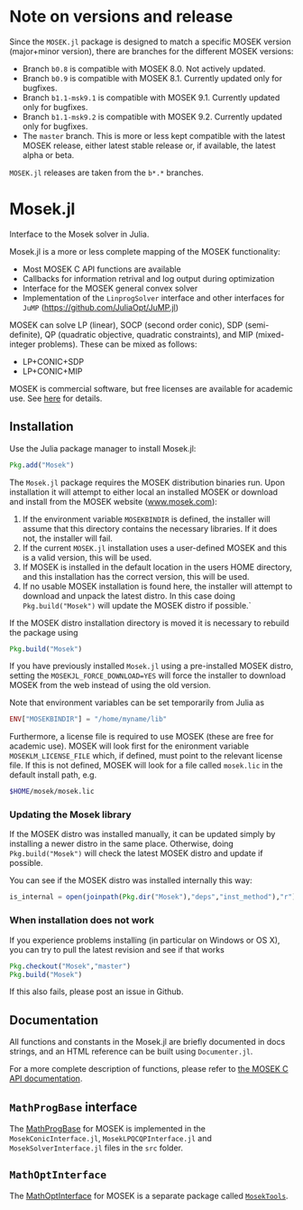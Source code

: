 Note on versions and release
============================

Since the `MOSEK.jl` package is designed to match a specific MOSEK version (major+minor version), there are branches for the different MOSEK versions:
- Branch `b0.8` is compatible with MOSEK 8.0. Not actively updated. 
- Branch `b0.9` is compatible with MOSEK 8.1. Currently updated only for bugfixes.
- Branch `b1.1-msk9.1` is compatible with MOSEK 9.1. Currently updated only for bugfixes.
- Branch `b1.1-msk9.2` is compatible with MOSEK 9.2. Currently updated only for bugfixes.
- The `master` branch. This is more or less kept compatible with the latest MOSEK release, either latest stable release or, if available, the latest alpha or beta.

`MOSEK.jl` releases are taken from the `b*.*` branches.

Mosek.jl
========

Interface to the Mosek solver in Julia.

Mosek.jl is a more or less complete mapping of the MOSEK functionality:
- Most MOSEK C API functions are available
- Callbacks for information retrival and log output during optimization
- Interface for the MOSEK general convex solver
- Implementation of the `LinprogSolver` interface and other interfaces for `JuMP` (https://github.com/JuliaOpt/JuMP.jl)

MOSEK can solve LP (linear), SOCP (second order conic), SDP (semi-definite),
QP (quadratic objective, quadratic constraints), and MIP (mixed-integer problems). These can be mixed as follows:
- LP+CONIC+SDP
- LP+CONIC+MIP

MOSEK is commercial software, but free licenses are available for
academic use. See [here](http://mosek.com/products/academic-licenses/)
for details.

Installation
------------

Use the Julia package manager to install Mosek.jl:

```julia
Pkg.add("Mosek")
```

The `Mosek.jl` package requires the MOSEK distribution binaries run. Upon
installation it will attempt to either local an installed MOSEK or download and
install from the MOSEK website (www.mosek.com):

1. If the environment variable `MOSEKBINDIR` is defined, the installer will assume that this directory contains the necessary libraries. If it does not, the installer will fail.
2. If the current `MOSEK.jl` installation uses a user-defined MOSEK and this is a valid version, this will be used.
3. If MOSEK is installed in the default location in the users HOME directory, and this installation has the correct version, this will be used.
4. If no usable MOSEK installation is found here, the installer will
  attempt to download and unpack the latest distro. In this case doing
  `Pkg.build("Mosek")` will update the MOSEK distro if possible.`

If the MOSEK distro installation directory is moved it is necessary to rebuild the package using
```julia
Pkg.build("Mosek")
```

If you have previously installed `Mosek.jl` using a pre-installed
MOSEK distro, setting the `MOSEKJL_FORCE_DOWNLOAD=YES` will force the
installer to download MOSEK from the web instead of using the old
version.

Note that environment variables can be set temporarily from Julia as
```julia
ENV["MOSEKBINDIR"] = "/home/myname/lib"
```

Furthermore, a license file is required to use MOSEK (these are
free for academic use). MOSEK will look first for the enironment
variable `MOSEKLM_LICENSE_FILE` which, if defined, must point to the relevant
license file. If this is not defined, MOSEK will look for a file
called `mosek.lic` in the default install path, e.g.


```sh
$HOME/mosek/mosek.lic
```

### Updating the Mosek library
If the MOSEK distro was installed manually, it can be updated simply
by installing a newer distro in the same place. Otherwise, doing
`Pkg.build("Mosek")` will check the latest MOSEK distro and update if
possible.

You can see if the MOSEK distro was installed internally this way:

```julia
is_internal = open(joinpath(Pkg.dir("Mosek"),"deps","inst_method"),"r") do f readstring(f) == "internal" end
```

### When installation does not work
If you experience problems installing (in particular on Windows or OS X), you can try to pull the latest revision and see if that works
```julia
Pkg.checkout("Mosek","master")
Pkg.build("Mosek")
```

If this also fails, please post an issue in Github.

Documentation
-------------

All functions and constants in the Mosek.jl are briefly documented in docs strings, and an HTML reference can be built using `Documenter.jl`.

For a more complete description of functions, please refer to
[the MOSEK C API documentation](https://www.mosek.com/documentation/).

`MathProgBase` interface
------------------------

The [MathProgBase](https://github.com/JuliaOpt/MathProgBase.jl) for MOSEK is implemented in the `MosekConicInterface.jl`, `MosekLPQCQPInterface.jl` and `MosekSolverInterface.jl` files in the `src` folder.


`MathOptInterface`
------------------

The [MathOptInterface](https://github.com/JuliaOpt/MathOptInterface.jl) for MOSEK is a separate package called [`MosekTools`](https://github.com/JuliaOpt/MosekTools.jl).
